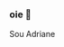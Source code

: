 ### oie 👋
Sou Adriane
<!--
Estudo no colegio Dom Alberto
Tenho 15 anos
Amo pensamento computacional
tenho 1 cachorro
- 🌱 moro no interior
- 👯 tenho 2 amigas da minha sala que são as melhores @talita @lauriane
- 🤔 tenho muitas duvidas sobre minha vida 
- 💬 ......
- 
- 😄 jogo futsal profissional .
- 
-->
